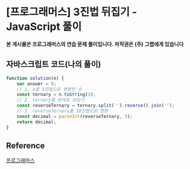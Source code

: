 # [프로그래머스] 3진법 뒤집기 - JavaScript 풀이

**본 게시물은 프로그래머스의 연습 문제 풀이입니다. 저작권은 (주) 그랩에게 있습니다**



## 자바스크립트 코드(나의 풀이)

```JavaScript
function solution(n) {
    var answer = 0;
    // 1. n을 3진법으로 변환한 수
    const ternary = n.toString(3);
    // 2. ternary를 반대로 뒤집기
    const reverseTernary = ternary.split('').reverse().join('');
    // 3. reverseTernary를 10진법으로 변환
    const decimal = parseInt(reverseTernary, 3);
    return decimal;
}
```



## Reference

[프로그래머스](https://programmers.co.kr)

